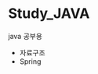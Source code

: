 # Study_JAVA

java 공부용

- 자료구조
- Spring

<!--
> 2020_java - 2020년도 1학기 자바프로그래밍 수업 과제   
> 2020_DataStructure - 2020년도 2학기 자료구조 수업 과제(일부만 존재)   
> 2021_AdvancedJAVA - 2021년도 1학기 고급 자바 수업 과제   
> 2021_backend - 2021년도 2학기 백엔드 수업 과제   
> 2021_study - 기타(포크조인)   
> javaStudy_s - 동아리 과제   
-->
